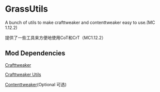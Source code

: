 # GrassUtils
A bunch of utils to make crafttweaker and contenttweaker easy to use.(MC 1.12.2)

提供了一些工具来方便地使用CoT和CrT（MC1.12.2）

## Mod Dependencies
[Crafttweaker](https://www.curseforge.com/minecraft/mc-mods/crafttweaker)

[Crafttweaker Utils](https://www.curseforge.com/minecraft/mc-mods/crafttweaker-utils)

[Contenttweaker](https://www.curseforge.com/minecraft/mc-mods/contenttweaker)(Optional 可选)
